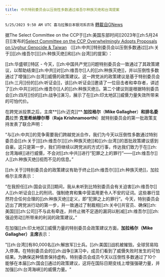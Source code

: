 ```yaml
---
title: 中共特别委员会以压倒性多数通过维吾尔种族灭绝和台湾提案
---
```

`5/25/2023 9:50 AM UTC 喜马拉雅日本银河系农场` [轉載自GNews](https://gnews.org/articles/1329965)

         

据The Select Committee on the CCP于[[zh:美国东部时间]]2023年[[zh:5月24日]]发布的[Select Committee on the CCP Overwhelmingly Adopts Proposals on Uyghur Genocide & Taiwan](https://selectcommitteeontheccp.house.gov/media/press-releases/select-committee-ccp-overwhelmingly-adopts-proposals-uyghur-genocide-taiwan) （[[zh:中共]]特别委员会以压倒多数通过[[zh:关于]][[zh:维吾尔]][[zh:种族灭绝]]和[[zh:台湾]]的提案）：

[[zh:华盛顿]]特区 - 今天，[[zh:中国共产党]]问题特别委员会一致通过了其政策建议，以帮助结束[[zh:中共]]对[[zh:维吾尔]]人的[[zh:种族灭绝]]，并以压倒性多数通过了增强[[zh:台湾]]威慑的政策建议。这一跨党派的政策建议是基于特别委员会[[zh:三月]]份的[[zh:听证会]]，该[[zh:听证会]]邀请了一位目击者和幸存者，讲述了[[zh:中共]]对[[zh:维吾尔]]人的[[zh:种族灭绝]]。第二个建议则是根据特别委员会[[zh:四月]]份的[[zh:战争]]演习，展示了在[[zh:印太地区]]威慑力量失效所带来的可怕代价。

在跨党派投票之后，主席**[[zh:迈克]]**·**加拉格尔**（**Mike Gallagher**）**和排名委员**拉贾·**克里希纳穆尔蒂**（**Raja Krishnamoorthi**）就特别委员会的第一批政策支持发表了联合声明：

“与[[zh:中共]]的竞争需要我们跨越党派合作，我们为今天以压倒性多数通过特别委员会[[zh:关于]][[zh:维吾尔]][[zh:种族灭绝]]和[[zh:台湾]]的首批政策建议感到自豪。这只是第一步，我们将继续以跨党派的方式行事，传达我们致力于在[[zh:台湾海峡]]进行威慑，不会对[[zh:中共]]进行“犯罪之上的罪行”——[[zh:维吾尔]]人[[zh:种族灭绝]]视而不见的信息。”

[[zh:关于]]特别委员会的政策建议有助于终止[[zh:维吾尔]][[zh:种族灭绝]]，加拉格尔主席表示：

“在我担任[[zh:国会议员]]期间，我从未听到比特别委员会有关迫害[[zh:维吾尔]]人[[zh:听证会]]上的刑讯、强制绝育和集中营滥用更令人不安的证词。这些暴行显然符合任何合理的[[zh:种族灭绝]]定义，即“犯罪之上的罪行”。今天，特别委员会迈出了跨党派行动的第一步，并一致通过了制裁相[[zh:关中]]共官员、确保[[zh:美国]][[zh:公司]]不与此有牵连，并终止微不足道的漏洞以削减[[zh:维吾尔]][[zh:强迫劳动]]所带来的利润的政策建议。”

在加强[[zh:印太地区]]威慑力量的特别委员会政策建议方面，**加拉格尔（Mike Gallagher）主席**表示：

"[[zh:台湾]]有80,000名[[zh:解放军]]士兵。[[zh:美国]]战机被摧毁。全球贸易陷入停滞。在特别委员会的[[zh:战争]]演习中，成员们看到了威慑失败时发生的可怕结果。为确保这种情景保持虚构，特别委员会成员今天以压倒性多数通过了10个能够在本届[[zh:国会]]通过的政策建议，这将在国际日期变线上增强强硬力量，并加强[[zh:台湾海峡]]的威慑力量。"
